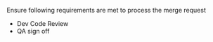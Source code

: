 Ensure following requirements are met to process the merge request

- Dev Code Review
- QA sign off
